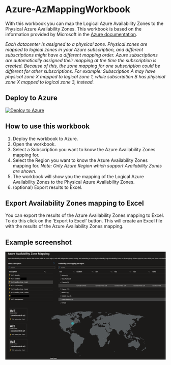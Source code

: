 # Azure-AzMappingWorkbook

With this workbook you can map the Logical Azure Availability Zones to the Physical Azure Availability Zones. This workbook is based on the information provided by Microsoft in the [Azure documentation](https://docs.microsoft.com/en-us/azure/availability-zones/az-overview). 

*Each datacenter is assigned to a physical zone. Physical zones are mapped to logical zones in your Azure subscription, and different subscriptions might have a different mapping order. Azure subscriptions are automatically assigned their mapping at the time the subscription is created. Because of this, the zone mapping for one subscription could be different for other subscriptions. For example: Subscription A may have physical zone X mapped to logical zone 1, while subscription B has physical zone X mapped to logical zone 3, instead.*

## Deploy to Azure
[![Deploy to Azure](https://aka.ms/deploytoazurebutton)](https://portal.azure.com/#create/Microsoft.Template/uri/https%3A%2F%2Fraw.githubusercontent.com%2FPieterbasNagengast%2FAzure-AzMappingWorkbook%2Frefs%2Fheads%2Fmain%2FARM%2Fmain.json)

## How to use this workbook

1. Deploy the workbook to Azure.
2. Open the workbook.
3. Select a Subscription you want to know the Azure Availability Zones mapping for.
4. Select the Region you want to know the Azure Availability Zones mapping for. *Note: Only Azure Region which support Availability Zones are shown.*
5. The workbook will show you the mapping of the Logical Azure Availability Zones to the Physical Azure Availability Zones.
6. (optional) Export results to Excel.

## Export Availability Zones mapping to Excel
You can export the results of the Azure Availability Zones mapping to Excel. To do this click on the 'Export to Excel' button. This will create an Excel file with the results of the Azure Availability Zones mapping.

## Example screenshot

![example screenshot](./images/Screenshot-Workbook-AzMapping.png)

